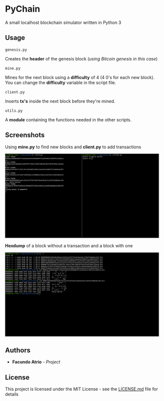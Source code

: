 # PyChain

A small localhost blockchain simulator written in Python 3

## Usage

```
genesis.py
```

Creates the __header__ of the genesis block (_using Bitcoin genesis in this case_)

```
mine.py
```

Mines for the next block using a __difficulty__ of 4 (4 0's for each new block). You can change the __difficulty__ variable in the script file.

```
client.py
```

Inserts __tx's__ inside the next block before they're mined.

```
utils.py
```

A __module__ containing the functions needed in the other scripts.

## Screenshots

Using __mine.py__ to find new blocks and __client.py__ to add transactions

![Mining with client](https://raw.githubusercontent.com/PeaKend/pychain/master/example_images/mining.png)

__Hexdump__ of a block without a transaction and a block with one

![Hexdump of blocks](https://raw.githubusercontent.com/PeaKend/pychain/master/example_images/hexdump.png)

## Authors

* __Facundo Atrio__ - _Project_

## License

This project is licensed under the MIT License - see the [LICENSE.md](LICENSE.md) file for details



